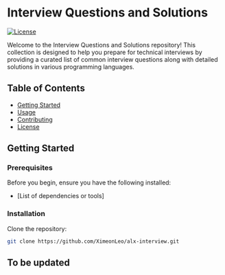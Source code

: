 # Interview Questions and Solutions

[![License](https://img.shields.io/badge/license-MIT-blue.svg)](https://opensource.org/licenses/MIT)

Welcome to the Interview Questions and Solutions repository! This collection is designed to help you prepare for technical interviews by providing a curated list of common interview questions along with detailed solutions in various programming languages.

## Table of Contents
- [Getting Started](#getting-started)
- [Usage](#usage)
- [Contributing](#contributing)
- [License](#license)

## Getting Started

### Prerequisites
Before you begin, ensure you have the following installed:
- [List of dependencies or tools]

### Installation
Clone the repository:
```bash
git clone https://github.com/XimeonLeo/alx-interview.git
```


## To be updated
